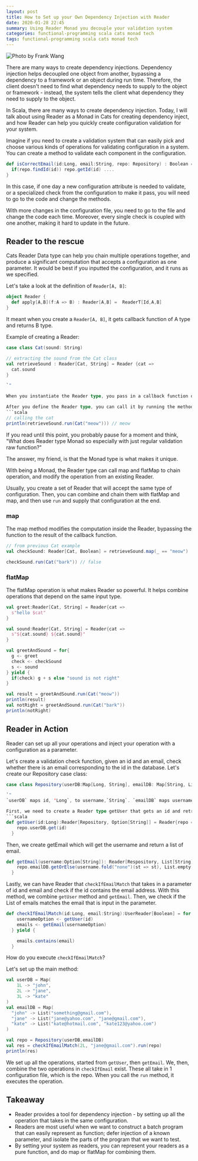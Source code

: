 ```yaml
---
layout: post
title: How to Set up your Own Dependency Injection with Reader
date: 2020-01-28 22:45
summary: Using Reader Monad you decouple your validation system
categories: functional-programming scala cats monad tech
tags: functional-programming scala cats monad tech
---
```


![Photo by Frank Wang](https://images.unsplash.com/photo-1537151242758-331155dcf21b?ixlib=rb-1.2.1&ixid=eyJhcHBfaWQiOjEyMDd9&auto=format&fit=crop&w=1350&q=80)

There are many ways to create dependency injections. Dependency injection helps decoupled one object from another, bypassing a dependency to a framework or an object during run time. Therefore, the client doesn't need to find what dependency needs to supply to the object or framework - instead, the system tells the client what dependency they need to supply to the object.

In Scala, there are many ways to create dependency injection. Today, I will talk about using Reader as a Monad in Cats for creating dependency inject, and how Reader can help you quickly create configuration validation for your system.


Imagine if you need to create a validation system that can easily pick and choose various kinds of operations for validating configuration in a system. You can create a method to validate each component in the configuration.

```scala 
def isCorrectEmail(id:Long, email:String, repo: Repository) : Boolean = {
  if(repo.findId(id)) repo.getId(id) ....
}
```

In this case, if one day a new configuration attribute is needed to validate, or a specialized check from the configuration to make it pass, you will need to go to the code and change the methods. 

With more changes in the configuration file, you need to go to the file and change the code each time. Moreover, every single check is coupled with one another, making it hard to update in the future.

## Reader to the rescue
Cats Reader Data type can help you chain multiple operations together, and produce a significant computation that accepts a configuration as one parameter. It would be best if you inputted the configuration, and it runs as we specified.

Let's take a look at the definition of `Reader[A, B]`:
```scala 
object Reader {
  def apply[A,B](f:A => B) : Reader[A,B] =  ReaderT[Id,A,B]
}
```

It meant when you create a `Reader[A, B]`, it gets callback function of A type and returns B type.

Example of creating a Reader:
```scala
case class Cat(sound: String)

// extracting the sound from the Cat class
val retrieveSound : Reader[Cat, String] = Reader {cat => 
  cat.sound
}

`"

When you instantiate the Reader type, you pass in a callback function of the configuration that you are receiving, in this case `Cat`, and retrieve one of the attributes inside, in this case, `cat.sound`.

After you define the Reader type, you can call it by running the method `run` and supply the configuration as a parameter of `run`:
```scala 
// calling the cat
println(retrieveSound.run(Cat("meow"))) // meow
```

If you read until this point, you probably pause for a moment and think, "What does Reader type Monad so especially with just regular validation raw function?"

The answer, my friend, is that the Monad type is what makes it unique.

With being a Monad, the Reader type can call map and flatMap to chain operation, and modify the operation from an existing Reader.

Usually, you create a set of Reader that will accept the same type of configuration. Then, you can combine and chain them with flatMap and map, and then use `run` and supply that configuration at the end.

### map
The map method modifies the computation inside the Reader, bypassing the function to the result of the callback function.

```scala 
// from previous Cat example
val checkSound: Reader[Cat, Boolean] = retrieveSound.map(_ == "meow")

checkSound.run(Cat("bark")) // false
```

### flatMap
The flatMap operation is what makes Reader so powerful. It helps combine operations that depend on the same input type.
```scala
val greet:Reader[Cat, String] = Reader{cat =>
  s"hello $cat"
}

val sound:Reader[Cat, String] = Reader{cat =>
  s"${cat.sound} ${cat.sound}"
}

val greetAndSound = for{
  g <- greet
  check <- checkSound
  s <- sound
} yield {
  if(check) g + s else "sound is not right"
}

val result = greetAndSound.run(Cat("meow"))
println(result)
val notRight = greetAndSound.run(Cat("bark"))
println(notRight)
```

## Reader in Action
Reader can set up all your operations and inject your operation with a configuration as a parameter. 

Let's create a validation check function, given an id and an email, check whether there is an email corresponding to the id in the database. Let's create our Repository case class:
```scala
case class Repository(userDB:Map[Long, String], emailDB: Map[String, List[String]])

`"
`userDB` maps id, 'Long`, to username,`String`. `emailDB` maps username to a list of email.

First, we need to create a Reader type getUser that gets an id and retrieve the username.
```scala
def getUser(id:Long):Reader[Repository, Option[String]] = Reader{repo =>
    repo.userDB.get(id)
  }
```

Then, we create getEmail which will get the username and return a list of email.
```scala 
def getEmail(username:Option[String]): Reader[Respository, List[String]] = Reader {repo =>
    repo.emailDB.getOrElse(username.fold("none")(st => st), List.empty[String])
  }
```

Lastly, we can have Reader that `checkIfEmailMatch` that takes in a parameter of id and email and check if the id contains the email address. With this method, we combine `getUser` method and `getEmail`. Then, we check if the List of emails matches the email that is input in the parameter.
```scala 
def checkIfEmailMatch(id:Long, email:String):UserReader[Boolean] = for {
    usernameOption <- getUser(id)
    emails <- getEmail(usernameOption)
  } yield {

    emails.contains(email)
  }
```

How do you execute `checkIfEmailMatch`?

Let's set up the main method:
```scala 
val userDB = Map(
    1L -> "john",
    2L -> "jane",
    3L -> "kate"
)
val emailDB = Map(
  "john" -> List("something@gmail.com"),
  "jane" -> List("jane@yahoo.com", "jane@gmail.com"),
  "kate" -> List("kate@hotmail.com", "kate123@yahoo.com")
)

val repo = Repository(userDB,emailDB)
val res = checkIfEmailMatch(2L, "jane@gmail.com").run(repo)
println(res)
```

We set up all the operations, started from `getUser`, then `getEmail`. We, then, combine the two operations in `checkIfEmail` exist. These all take in 1 configuration file, which is the repo. When you call the `run` method, it executes the operation.

## Takeaway
- Reader provides a tool for dependency injection - by setting up all the operation that takes in the same configuration.
- Readers are most useful when we want to construct a batch program that can easily represent as function; defer injection of a known parameter, and isolate the parts of the program that we want to test.
- By setting your system as readers, you can represent your readers as a pure function, and do map or flatMap for combining them.